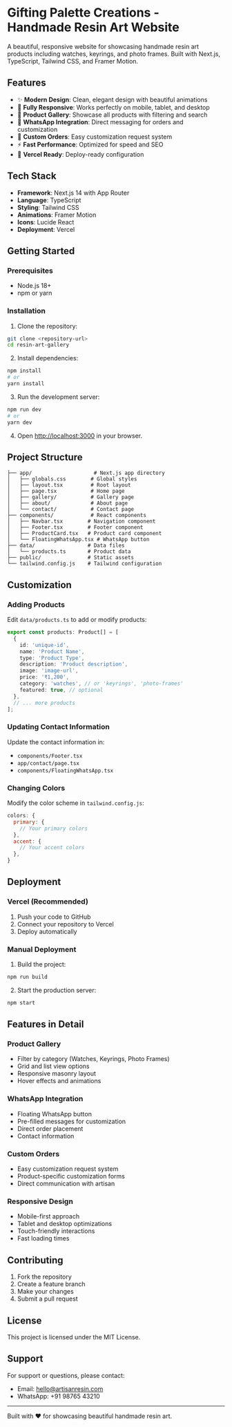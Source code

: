 # Gifting Palette Creations - Handmade Resin Art Website

A beautiful, responsive website for showcasing handmade resin art products including watches, keyrings, and photo frames. Built with Next.js, TypeScript, Tailwind CSS, and Framer Motion.

## Features

- ✨ **Modern Design**: Clean, elegant design with beautiful animations
- 📱 **Fully Responsive**: Works perfectly on mobile, tablet, and desktop
- 🎨 **Product Gallery**: Showcase all products with filtering and search
- 💬 **WhatsApp Integration**: Direct messaging for orders and customization
- 🎯 **Custom Orders**: Easy customization request system
- ⚡ **Fast Performance**: Optimized for speed and SEO
- 🚀 **Vercel Ready**: Deploy-ready configuration

## Tech Stack

- **Framework**: Next.js 14 with App Router
- **Language**: TypeScript
- **Styling**: Tailwind CSS
- **Animations**: Framer Motion
- **Icons**: Lucide React
- **Deployment**: Vercel

## Getting Started

### Prerequisites

- Node.js 18+ 
- npm or yarn

### Installation

1. Clone the repository:
```bash
git clone <repository-url>
cd resin-art-gallery
```

2. Install dependencies:
```bash
npm install
# or
yarn install
```

3. Run the development server:
```bash
npm run dev
# or
yarn dev
```

4. Open [http://localhost:3000](http://localhost:3000) in your browser.

## Project Structure

```
├── app/                    # Next.js app directory
│   ├── globals.css        # Global styles
│   ├── layout.tsx         # Root layout
│   ├── page.tsx           # Home page
│   ├── gallery/           # Gallery page
│   ├── about/             # About page
│   └── contact/           # Contact page
├── components/            # React components
│   ├── Navbar.tsx        # Navigation component
│   ├── Footer.tsx        # Footer component
│   ├── ProductCard.tsx   # Product card component
│   └── FloatingWhatsApp.tsx # WhatsApp button
├── data/                 # Data files
│   └── products.ts       # Product data
├── public/               # Static assets
└── tailwind.config.js    # Tailwind configuration
```

## Customization

### Adding Products

Edit `data/products.ts` to add or modify products:

```typescript
export const products: Product[] = [
  {
    id: 'unique-id',
    name: 'Product Name',
    type: 'Product Type',
    description: 'Product description',
    image: 'image-url',
    price: '₹1,200',
    category: 'watches', // or 'keyrings', 'photo-frames'
    featured: true, // optional
  },
  // ... more products
];
```

### Updating Contact Information

Update the contact information in:
- `components/Footer.tsx`
- `app/contact/page.tsx`
- `components/FloatingWhatsApp.tsx`

### Changing Colors

Modify the color scheme in `tailwind.config.js`:

```javascript
colors: {
  primary: {
    // Your primary colors
  },
  accent: {
    // Your accent colors
  },
}
```

## Deployment

### Vercel (Recommended)

1. Push your code to GitHub
2. Connect your repository to Vercel
3. Deploy automatically

### Manual Deployment

1. Build the project:
```bash
npm run build
```

2. Start the production server:
```bash
npm start
```

## Features in Detail

### Product Gallery
- Filter by category (Watches, Keyrings, Photo Frames)
- Grid and list view options
- Responsive masonry layout
- Hover effects and animations

### WhatsApp Integration
- Floating WhatsApp button
- Pre-filled messages for customization
- Direct order placement
- Contact information

### Custom Orders
- Easy customization request system
- Product-specific customization forms
- Direct communication with artisan

### Responsive Design
- Mobile-first approach
- Tablet and desktop optimizations
- Touch-friendly interactions
- Fast loading times

## Contributing

1. Fork the repository
2. Create a feature branch
3. Make your changes
4. Submit a pull request

## License

This project is licensed under the MIT License.

## Support

For support or questions, please contact:
- Email: hello@artisanresin.com
- WhatsApp: +91 98765 43210

---

Built with ❤️ for showcasing beautiful handmade resin art. 